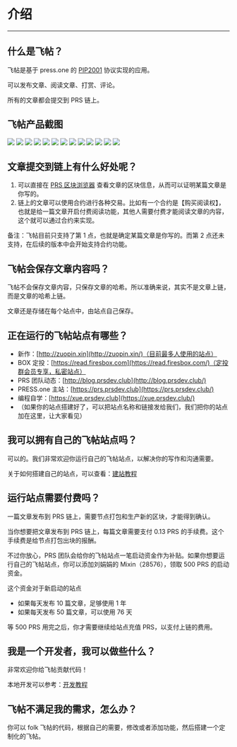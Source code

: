 # 介绍

---

## 什么是飞帖？

飞帖是基于 press.one 的 [PIP2001](/PIP2001/) 协议实现的应用。

可以发布文章、阅读文章、打赏、评论。

所有的文章都会提交到 PRS 链上。

## 飞帖产品截图

![](./images/mobile-1.png)
![](./images/mobile-2.png)
![](./images/pc-1.png)
![](./images/pc-2.png)
![](./images/pc-3.png)
![](./images/pc-4.png)
![](./images/pc-5.png)
![](./images/pc-9.png)
![](./images/pc-6.png)
![](./images/pc-11.png)
![](./images/pc-7.png)
![](./images/pc-8.png)
![](./images/pc-10.png)

## 文章提交到链上有什么好处呢？

1. 可以直接在 [PRS 区块浏览器](https://press.one/blockchain/main?type=pip2001) 查看文章的区块信息，从而可以证明某篇文章是你写的。
2. 链上的文章可以使用合约进行各种交易。比如有一个合约是【购买阅读权】，也就是给一篇文章开启付费阅读功能，其他人需要付费才能阅读文章的内容，这个就可以通过合约来实现。

备注：飞帖目前只支持了第 1 点，也就是确定某篇文章是你写的。而第 2 点还未支持，在后续的版本中会开始支持合约功能。

## 飞帖会保存文章内容吗？

飞帖不会保存文章内容，只保存文章的哈希。所以准确来说，其实不是文章上链，而是文章的哈希上链。

文章还是存储在每个站点中，由站点自己保存。

## 正在运行的飞帖站点有哪些？

- 新作：[http://zuopin.xin](http://zuopin.xin/)（目前最多人使用的站点）
- BOX 定投：[https://read.firesbox.com](https://read.firesbox.com/)（定投群会员专享，私密站点）
- PRS 团队动态：[http://blog.prsdev.club](http://blog.prsdev.club/)
- PRESS.one 主站：[https://prs.prsdev.club](https://prs.prsdev.club/)
- 编程自学：[https://xue.prsdev.club](https://xue.prsdev.club/)
- （如果你的站点搭建好了，可以把站点名称和链接发给我们，我们把你的站点加在这里，让大家看见）

## 我可以拥有自己的飞帖站点吗？

可以的。我们非常欢迎你运行自己的飞帖站点，以解决你的写作和沟通需要。

关于如何搭建自己的站点，可以查看：[建站教程](/flying-pub/建站教程)

## 运行站点需要付费吗？

一篇文章发布到 PRS 链上，需要节点打包和生产新的区块，才能得到确认。

当你想要把文章发布到 PRS 链上，每篇文章需要支付 0.13 PRS 的手续费。这个手续费是给节点打包出块的报酬。

不过你放心，PRS 团队会给你的飞帖站点一笔启动资金作为补贴。如果你想要运行自己的飞帖站点，你可以添加刘娟娟的 Mixin（28576），领取 500 PRS 的启动资金。

这个资金对于新启动的站点

- 如果每天发布 10 篇文章，足够使用 1 年
- 如果每天发布 50 篇文章，可以使用 76 天

等 500 PRS 用完之后，你才需要继续给站点充值 PRS，以支付上链的费用。

## 我是一个开发者，我可以做些什么？

非常欢迎你给飞帖贡献代码！

本地开发可以参考：[开发教程](/flying-pub/开发教程)

## 飞帖不满足我的需求，怎么办？

你可以 folk 飞帖的代码，根据自己的需要，修改或者添加功能，然后搭建一个定制化的飞帖。
